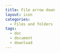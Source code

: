 ```yaml
---
title: File arrow down
layout: icon
categories:
  - Files and folders
tags:
  - doc
  - document
  - download
---
```


